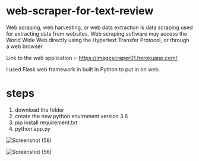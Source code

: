 # web-scraper-for-text-review

Web scraping, web harvesting, or web data extraction is data scraping used for extracting data from websites. Web scraping software may access the World Wide Web directly using the Hypertext Transfer Protocol, or through a web browser

Link to the web application :- https://imagescraper01.herokuapp.com/

I used Flask web framework in built in Python to put in on web.

# steps
1. download the folder
2. create the new python envirnment version 3.6
3. pip install requirement.txt
4. python app.py


![Screenshot (58)](https://user-images.githubusercontent.com/56173595/93707932-1f576c80-fb50-11ea-9d64-76a5e767f244.png)

![Screenshot (56)](https://user-images.githubusercontent.com/56173595/93707881-be2f9900-fb4f-11ea-9a3d-ba02acf4815a.png)
